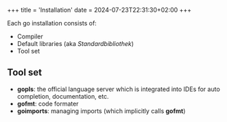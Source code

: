 +++
title = 'Installation'
date = 2024-07-23T22:31:30+02:00
+++

Each go installation consists of:

- Compiler
- Default libraries (aka _Standardbibliothek_)
- Tool set

## Tool set

- **gopls**: the official language server which is integrated into IDEs for auto completion, documentation, etc.
- **gofmt**: code formater
- **goimports**: managing imports (which implicitly calls **gofmt**) 
